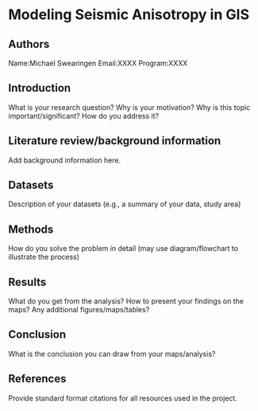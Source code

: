 # Modeling Seismic Anisotropy in GIS

## Authors
Name:Michael Swearingen
Email:XXXX
Program:XXXX

## Introduction

What is your research question? Why is your motivation? Why is this topic important/significant? How do you address it?

## Literature review/background information

Add background information here.

## Datasets

Description of your datasets (e.g., a summary of your data, study area)

## Methods

How do you solve the problem in detail (may use diagram/flowchart to illustrate the process)

## Results

What do you get from the analysis? How to present your findings on the maps? Any additional figures/maps/tables? 

## Conclusion

What is the conclusion you can draw from your maps/analysis?

## References

Provide standard format citations for all resources used in the project.
